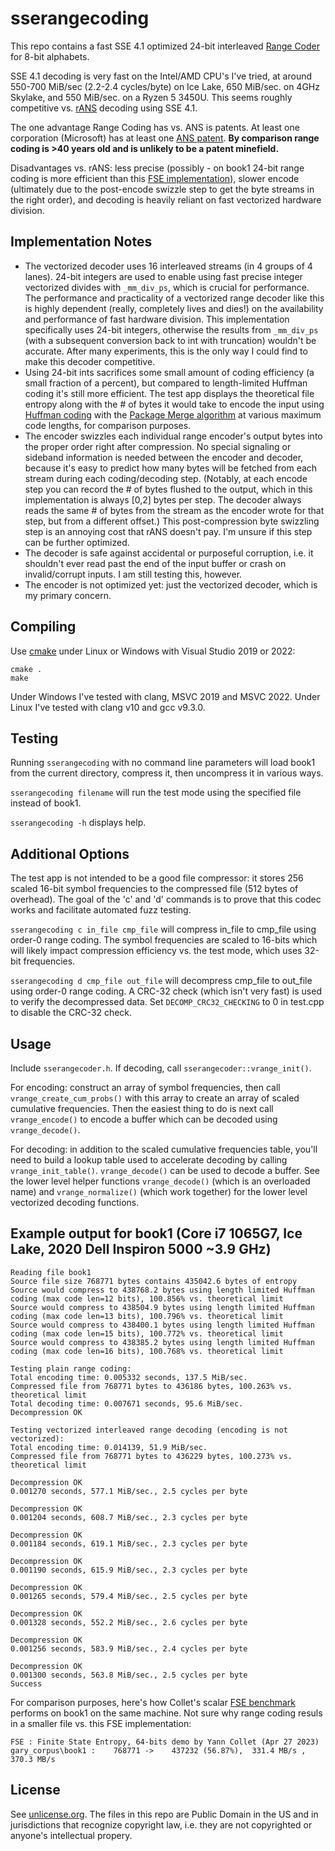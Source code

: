 # sserangecoding
This repo contains a fast SSE 4.1 optimized 24-bit interleaved [Range Coder](https://en.wikipedia.org/wiki/Range_coding) for 8-bit alphabets. 

SSE 4.1 decoding is very fast on the Intel/AMD CPU's I've tried, at around 550-700 MiB/sec (2.2-2.4 cycles/byte) on Ice Lake, 650 MiB/sec. on 4GHz Skylake, and 550 MiB/sec. on a Ryzen 5 3450U. This seems roughly competitive vs. [rANS](https://en.wikipedia.org/wiki/Asymmetric_numeral_systems) decoding using SSE 4.1.

The one advantage Range Coding has vs. ANS is patents. At least one corporation (Microsoft) has at least one [ANS patent](https://www.theregister.com/2022/02/17/microsoft_ans_patent/). **By comparison range coding is >40 years old and is unlikely to be a patent minefield.**

Disadvantages vs. rANS: less precise (possibly - on book1 24-bit range coding is more efficient than this [FSE implementation](https://github.com/Cyan4973/FiniteStateEntropy/tree/dev)), slower encode (ultimately due to the post-encode swizzle step to get the byte streams in the right order), and decoding is heavily reliant on fast vectorized hardware division.

## Implementation Notes

- The vectorized decoder uses 16 interleaved streams (in 4 groups of 4 lanes). 24-bit integers are used to enable using fast precise integer vectorized divides with `_mm_div_ps`, which is crucial for performance. The performance and practicality of a vectorized range decoder like this is highly dependent (really, completely lives and dies!) on the availability and performance of fast hardware division. This implementation specifically uses 24-bit integers, otherwise the results from `_mm_div_ps` (with a subsequent conversion back to int with truncation) wouldn't be accurate. After many experiments, this is the only way I could find to make this decoder competitive. 
- Using 24-bit ints sacrifices some small amount of coding efficiency (a small fraction of a percent), but compared to length-limited Huffman coding it's still more efficient. The test app displays the theoretical file entropy along with the # of bytes it would take to encode the input using [Huffman coding](https://en.wikipedia.org/wiki/Huffman_coding) with the [Package Merge algorithm](https://create.stephan-brumme.com/length-limited-prefix-codes/) at various maximum code lengths, for comparison purposes.
- The encoder swizzles each individual range encoder's output bytes into the proper order right after compression. No special signaling or sideband information is needed between the encoder and decoder, because it's easy to predict how many bytes will be fetched from each stream during each coding/decoding step. (Notably, at each encode step you can record the # of bytes flushed to the output, which in this implementation is always [0,2] bytes per step. The decoder always reads the same # of bytes from the stream as the encoder wrote for that step, but from a different offset.) This post-compression byte swizzling step is an annoying cost that rANS doesn't pay. I'm unsure if this step can be further optimized.
- The decoder is safe against accidental or purposeful corruption, i.e. it shouldn't ever read past the end of the input buffer or crash on invalid/corrupt inputs. I am still testing this, however. 
- The encoder is not optimized yet: just the vectorized decoder, which is my primary concern. 

## Compiling

Use [cmake](https://cmake.org/) under Linux or Windows with Visual Studio 2019 or 2022:

`cmake .`  
`make`

Under Windows I've tested with clang, MSVC 2019 and MSVC 2022. Under Linux I've tested with clang v10 and gcc v9.3.0.

## Testing

Running `sserangecoding` with no command line parameters will load book1 from the current directory, compress it, then uncompress it in various ways. 

`sserangecoding filename` will run the test mode using the specified file instead of book1.

`sserangecoding -h` displays help.

## Additional Options

The test app is not intended to be a good file compressor: it stores 256 scaled 16-bit symbol frequencies to the compressed file (512 bytes of overhead). The goal of the 'c' and 'd' commands is to prove that this codec works and facilitate automated fuzz testing.

`sserangecoding c in_file cmp_file` will compress in_file to cmp_file using order-0 range coding. The symbol frequencies are scaled to 16-bits which will likely impact compression efficiency vs. the test mode, which uses 32-bit frequencies.

`sserangecoding d cmp_file out_file` will decompress cmp_file to out_file using order-0 range coding. A CRC-32 check (which isn't very fast) is used to verify the decompressed data. Set `DECOMP_CRC32_CHECKING` to 0 in test.cpp to disable the CRC-32 check.

## Usage

Include `sserangecoder.h`. If decoding, call `sserangecoder::vrange_init()`. 

For encoding: construct an array of symbol frequencies, then call `vrange_create_cum_probs()` with this array to create an array of scaled cumulative frequencies. Then the easiest thing to do is next call `vrange_encode()` to encode a buffer which can be decoded using `vrange_decode()`.

For decoding: in addition to the scaled cumulative frequencies table, you'll need to build a lookup table used to accelerate decoding by calling `vrange_init_table()`. `vrange_decode()` can be used to decode a buffer. See the lower level helper functions `vrange_decode()` (which is an overloaded name) and `vrange_normalize()` (which work together) for the lower level vectorized decoding functions.

## Example output for book1 (Core i7 1065G7, Ice Lake, 2020 Dell Inspiron 5000 ~3.9 GHz)

```
Reading file book1
Source file size 768771 bytes contains 435042.6 bytes of entropy
Source would compress to 438768.2 bytes using length limited Huffman coding (max code len=12 bits), 100.856% vs. theoretical limit
Source would compress to 438504.9 bytes using length limited Huffman coding (max code len=13 bits), 100.796% vs. theoretical limit
Source would compress to 438400.1 bytes using length limited Huffman coding (max code len=15 bits), 100.772% vs. theoretical limit
Source would compress to 438385.2 bytes using length limited Huffman coding (max code len=16 bits), 100.768% vs. theoretical limit

Testing plain range coding:
Total encoding time: 0.005332 seconds, 137.5 MiB/sec.
Compressed file from 768771 bytes to 436186 bytes, 100.263% vs. theoretical limit
Total decoding time: 0.007671 seconds, 95.6 MiB/sec.
Decompression OK

Testing vectorized interleaved range decoding (encoding is not vectorized):
Total encoding time: 0.014139, 51.9 MiB/sec.
Compressed file from 768771 bytes to 436229 bytes, 100.273% vs. theoretical limit

Decompression OK
0.001270 seconds, 577.1 MiB/sec., 2.5 cycles per byte

Decompression OK
0.001204 seconds, 608.7 MiB/sec., 2.3 cycles per byte

Decompression OK
0.001184 seconds, 619.1 MiB/sec., 2.3 cycles per byte

Decompression OK
0.001190 seconds, 615.9 MiB/sec., 2.3 cycles per byte

Decompression OK
0.001265 seconds, 579.4 MiB/sec., 2.5 cycles per byte

Decompression OK
0.001328 seconds, 552.2 MiB/sec., 2.6 cycles per byte

Decompression OK
0.001256 seconds, 583.9 MiB/sec., 2.4 cycles per byte

Decompression OK
0.001300 seconds, 563.8 MiB/sec., 2.5 cycles per byte
Success
```

For comparison purposes, here's how Collet's scalar [FSE benchmark](https://github.com/Cyan4973/FiniteStateEntropy/tree/dev) performs on book1 on the same machine. Not sure why range coding resuls in a smaller file vs. this FSE implementation:

```
FSE : Finite State Entropy, 64-bits demo by Yann Collet (Apr 27 2023)
gary_corpus\book1 :    768771 ->    437232 (56.87%),  331.4 MB/s ,  370.3 MB/s
```

## License

See [unlicense.org](https://unlicense.org/). The files in this repo are Public Domain in the US and in jurisdictions that recognize copyright law, i.e. they are not copyrighted or anyone's intellectual propery.

